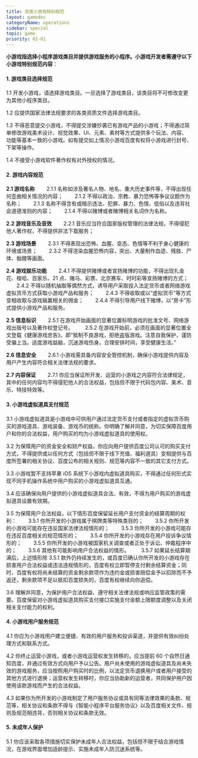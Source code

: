 ```yaml
---
title: 百度小游戏特别规范
layout: gamedoc
categoryName: operations
sidebar: special
topic: game
priority: 02-01
---
```


**小游戏指选择小程序游戏类目并提供游戏服务的小程序。小游戏开发者需遵守以下小游戏特别规范内容**：

#### 1. 游戏类目选择规范
1.1 开发小游戏，请选择游戏类目。一旦选择了游戏类目，该类目将不可修改变更为其他小程序类目。

1.2 应提供国家法律法规要求的各类资质文件选择游戏类目。

1.3 不得恶意提交小游戏，不得提交涉嫌抄袭已有游戏产品的小游戏；不得通过简单修改游戏美术设计、视觉效果、UI、元素、素材等方式提供多个玩法、内容、功能等基本一致的小游戏。如有提交如上情况小游戏百度有权将小游戏进行封号、下架等操作。

1.4 不接受小游戏软件著作权有对外授权的情况。


#### 2. 游戏内容规范
**2.1 游戏名称**
  2.1.1 名称如涉及著名人物、地名、重大历史事件等，不得出现任何歪曲相关情况的内容；
  2.1.2 不得以政治、宗教、暴力恐怖等争议议题作为名称；
  2.1.3 名称不得含有或暗示违法、犯罪、暴力、色情、低俗以及违背社会道德准则的内容；
  2.1.4 不得以赌博或者赌博相关名词作为名称。

**2.2 游戏音乐及音效**
  2.2.1 音乐应当符合国家版权管理的法律法规，不得侵犯他人著作权，不得提供非法下载服务；

**2.3 游戏场景**
  2.3.1 不得表现出恐怖、血腥、变态、色情等不利于身心健康的环境或场景；
  2.3.2 不得渲染血腥恐怖内容，突出、大量制作血迹、残肢、尸体、骷髅等画面。

**2.4 游戏娱乐功能**
  2.4.1 不得提供赌博或者宣扬赌博的功能，不得出现扎金花、梭哈、百家乐、21 点、赌马、彩票、北京赛车、时时彩等宣扬赌博的方式；
  2.4.2 不得以随机抽取等偶然方式，诱导用户采取投入法定货币或者网络游戏虚拟货币方式获取小游戏产品和服务；
  2.4.3 不得收取或以“虚拟货币”等方式变相收取与游戏输赢相关的佣金；
  2.4.4 不得引导用户线下赌博，以“房卡”形式提供小游戏产品和服务。

**2.5 信息标识**
  2.5.1 在游戏开始画面的显著位置标明游戏的批准文号、网络游戏出版号以及著作权登记号。
  2.5.2 在游戏开始前，必须在画面的显著位置全文登载《健康游戏忠告》。即“抵制不良游戏，拒绝盗版游戏。注意自我保护，谨防受骗上当。适度游戏益脑，沉迷游戏伤身。合理安排时间，享受健康生活。”

**2.6 信息安全**
  2.6.1 小游戏需具备内容安全管控机制，确保小游戏提供内容及用户产生内容符合相关法律法规的要求。

**2.7 内容保证**
  2.7.1 你应当保证所开发、运营的小游戏之内容符合法律规定，其中的任何内容均不得侵犯他人的合法权益，包括但不限于代码包内容、美术、音乐、特技特效等。

#### 3. 小游戏虚拟道具支付规范
3.1 小游戏虚拟道具是小游戏中可供用户通过法定货币支付或者指定的虚拟货币购买的游戏道具、游戏装备、游戏币的统称。你明确了解并同意，为切实保障百度用户和你的合法权益，用户购买的均为小游戏虚拟道具的使用权。

3.2 为保障用户的资金安全和财产权益，你应向用户提供百度公司认可的购买支付方式，不得提供或以任何方式（包括但不限于线下充值、福利道具）变相提供与百度所签署的相关协议、百度公布的相关规则、规范等内容不一致的其它支付方式。

3.3 小游戏暂不支持苹果 iOS 系统下小游戏内虚拟道具购买，不得通过任何形式实现不同手机操作系统中用户购买的小游戏虚拟道具互通。

3.4 应该确保向用户提供的小游戏虚拟道具合法、有效，不得为用户购买的游戏虚拟道具设置有效期。

3.5 为保障用户合法权益，以下情形百度保留延长用户支付资金的结算周期的权利：
  3.5.1 你所开发的小游戏属于棋牌类等特殊类目的；
  3.5.2 你所开发的小游戏可能存在违反国家法律法规情形的；
  3.5.3 你所开发的小游戏可能存在违反百度相关的规范情形的；
  3.5.4 你所开发的小游戏存在用户投诉争议情形的；
  3.5.5 你所开发的小游戏被国家机关调查或者正处于诉讼、仲裁程序中的；
  3.5.6 其他有可能影响用户合法权益的情形。
  3.5.7 如果延长结算期满后，上述情形除 3.5.1 款外仍持续发生的，或百度已确认你所开发的小游戏存在损害用户合法权益或违法违规情形的，百度有权立即暂停支付剩余结算资金；同时，百度有权将尚未结算的资金剩余款项作为违约金或损害赔偿金予以扣除而不予返还，剩余款项不足以抵扣百度损失的，百度有权继续向你追偿。

3.6 理解并同意，为保护用户合法权益、遵守相关法律法规或响应监管政策的需要。百度保留对小游戏虚拟道具购买支付接口实施支付金额上限额度调整以及关闭相关支付能力的权利。

#### 4. 小游戏用户服务规范
4.1 你应为小游戏用户建立便捷、有效的用户服务和投诉渠道，并提供有效纠纷处理方式和联系方式。

4.2 你终止运营小游戏，或者小游戏运营权发生转移的，应当提前 60 个自然日通知百度，并通过有效方式向用户予以公告。用户尚未使用的游戏虚拟道具及尚未失效的游戏服务，应当按照用户购买时的比例，以法定货币退换用户或者用户接受的其他方式进行退换；运营权发生转移时，你应当协助新的运营者，共同保护用户因使用该款游戏而产生的合法权益。

4.3 如果你为所开发的小游戏制定了用户服务协议或具有同等法律效果的条款、规范等，相关协议和条款不得与《智能小程序平台服务协议》以及百度相关文件、规则及规范相违背，否则相关协议和条款无效。

#### 5. 未成年人保护
5.1 你应该采取各项措施切实保护未成年人合法权益，包括但不限于结合游戏情况，在游戏界面增加适龄提示、实施未成年人防沉迷系统等。

